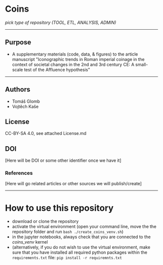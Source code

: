 # Coins
*pick type of repository (TOOL, ETL, ANALYSIS, ADMIN)*

---

## Purpose
* A supplementary materials (code, data, & figures) to the article manuscript "Iconographic trends in Roman imperial coinage in the context of societal changes in the 2nd and 3rd century CE: A small-scale test of the Affluence hypothesis" 
---
## Authors
* Tomáš Glomb
* Vojtěch Kaše

## License
CC-BY-SA 4.0, see attached License.md

## DOI
[Here will be DOI or some other identifier once we have it]

### References
[Here will go related articles or other sources we will publish/create]

---
# How to use this repository

* download or clone the repository
* activate the virtual environment (open your command line, move the the repository folder and run `bash ./create_coins_venv.sh`)
* in the jupyter notebooks, always check that you are connected to the *coins_venv* kernel
* (alternatively, if you do not wish to use the virtual environment, make sure that you have installed all required python packages within the `requirements.txt` file: `pip install -r requiremnts.txt`





